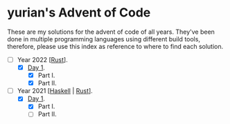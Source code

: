 # yurian's Advent of Code 

These are my solutions for the advent of code of all years. They've been done in multiple programming languages using different build tools, therefore, please use this index as reference to where to find each solution.

- [ ] Year 2022 [[Rust](rust/year22/)].
  - [x] [Day 1](rust/year22/day01/).
    - [x] Part I.
    - [x] Part II.
- [ ] Year 2021 [[Haskell](haskell/src/Year2021/) | [Rust](rust/year21/)].
  - [x] [Day 1](haskell/).
    - [x] Part I.
    - [ ] Part II.